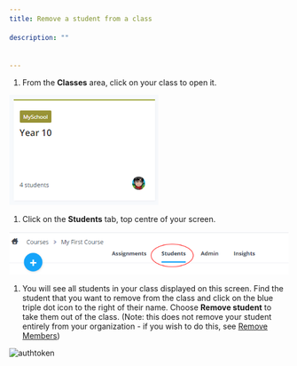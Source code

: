 ```yaml
---
title: Remove a student from a class

description: ""


---
```


1. From the **Classes** area, click on your class to open it.
<img alt="authtoken" src="/img/manage_classes/year_10_class.png" class="simple"/>

1. Click on the **Students** tab, top centre of your screen.
<img alt="authtoken" src="/img/manage_classes/students_tab.png" class="simple"/>

1. You will see all students in your class displayed on this screen. Find the student that you want to remove from the class and click on the blue triple dot icon to the right of their name. Choose **Remove student** to take them out of the class. (Note: this does not remove your student entirely from your organization - if you wish to do this, see [Remove Members](/dashboard/create/removemembers))

<img alt="authtoken" src="/img/manage_classes/remove_student/remove_student.png" class="simple"/>